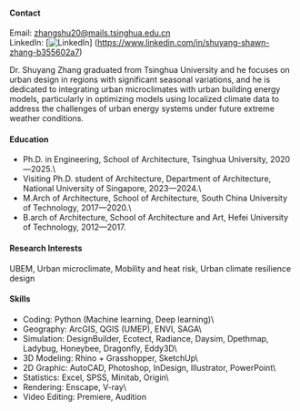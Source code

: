 #### Contact
Email: [zhangshu20@mails.tsinghua.edu.cn](zhangshu20@mails.tsinghua.edu.cn)\
LinkedIn: [![LinkedIn](https://img.shields.io/badge/LinkedIn-%230077B5?style=flat&logo=linkedin&logoColor=white)] (https://www.linkedin.com/in/shuyang-shawn-zhang-b355602a7)

Dr. Shuyang Zhang graduated from Tsinghua University and he focuses on urban design in regions with significant seasonal variations, and he is dedicated to integrating urban microclimates with urban building energy models, particularly in optimizing models using localized climate data to address the challenges of urban energy systems under future extreme weather conditions.

#### Education
- Ph.D. in Engineering, School of Architecture, Tsinghua University, 2020—2025.\
- Visiting Ph.D. student of Architecture, Department of Architecture, National University of Singapore, 2023—2024.\
- M.Arch of Architecture, School of Architecture, South China University of Technology, 2017—2020.\
- B.arch of Architecture, School of Architecture and Art, Hefei University of Technology, 2012—2017.

#### Research Interests
UBEM, Urban microclimate, Mobility and heat risk, Urban climate resilience design

#### Skills
- Coding: Python (Machine learning, Deep learning)\
- Geography: ArcGIS, QGIS (UMEP), ENVI, SAGA\
- Simulation: DesignBuilder, Ecotect, Radiance, Daysim, Dpethmap, Ladybug, Honeybee, Dragonfly, Eddy3D\
- 3D Modeling: Rhino + Grasshopper, SketchUp\
- 2D Graphic: AutoCAD, Photoshop, InDesign, Illustrator, PowerPoint\
- Statistics: Excel, SPSS, Minitab, Origin\
- Rendering: Enscape, V-ray\
- Video Editing: Premiere, Audition


